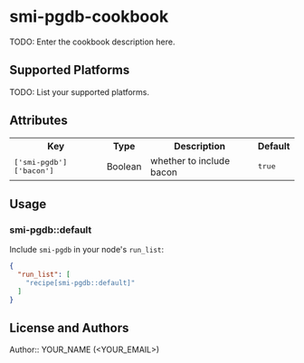 # smi-pgdb-cookbook

TODO: Enter the cookbook description here.

## Supported Platforms

TODO: List your supported platforms.

## Attributes

<table>
  <tr>
    <th>Key</th>
    <th>Type</th>
    <th>Description</th>
    <th>Default</th>
  </tr>
  <tr>
    <td><tt>['smi-pgdb']['bacon']</tt></td>
    <td>Boolean</td>
    <td>whether to include bacon</td>
    <td><tt>true</tt></td>
  </tr>
</table>

## Usage

### smi-pgdb::default

Include `smi-pgdb` in your node's `run_list`:

```json
{
  "run_list": [
    "recipe[smi-pgdb::default]"
  ]
}
```

## License and Authors

Author:: YOUR_NAME (<YOUR_EMAIL>)
